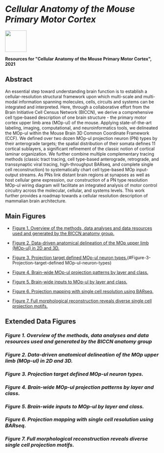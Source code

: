 


# *Cellular Anatomy of the Mouse Primary Motor Cortex*
<img src="https://user-images.githubusercontent.com/39201252/115451895-99c59900-a1d2-11eb-801e-7c1578e91545.png" height=70/>

 
**Resources for "Cellular Anatomy of the Mouse Primary Motor Cortex", 2021**

## Abstract
An essential step toward understanding brain function is to establish a cellular-resolution structural framework upon which multi-scale and multi-modal information spanning molecules, cells, circuits and systems can be integrated and interpreted. Here, through a collaborative effort from the Brain Initiative Cell Census Network (BICCN), we derive a comprehensive cell type-based description of one brain structure - the primary motor cortex upper limb area (MOp-ul) of the mouse. Applying state-of-the-art labeling, imaging, computational, and neuroinformatics tools, we delineated the MOp-ul within the Mouse Brain 3D Common Coordinate Framework (CCF). We defined over two dozen MOp-ul projection neuron (PN) types by their anterograde targets; the spatial distribution of their somata defines 11 cortical sublayers, a significant refinement of the classic notion of cortical laminar organization. We further combine multiple complementary tracing methods (classic tract tracing, cell type-based anterograde, retrograde, and transsynaptic viral tracing, high-throughput BARseq, and complete single cell reconstruction) to systematically chart cell type-based MOp input-output streams. As PNs link distant brain regions at synapses as well as host cellular gene expression, our construction of a PN type resolution MOp-ul wiring diagram will facilitate an integrated analysis of motor control circuitry across the molecular, cellular, and systems levels. This work further provides a roadmap towards a cellular resolution description of mammalian brain architecture.


## Main Figures

- [Figure 1. Overview of the methods, data analyses and data resources used and generated by the BICCN anatomy group.](#Figure-1-Overview-of-the-methods-data-analyses-and-data-resources-used-and-generated-by-the-BICCN-anatomy-group)

- [Figure 2. Data-driven anatomical delineation of the MOp upper limb (MOp-ul) in 2D and 3D.](#Figure-2-Data-driven-anatomical-delineation-of-the-MOp-upper-limb-(MOp-ul)-in-2D-and-3D)

- [Figure 3. Projection target defined MOp-ul neuron types.](#Figure-3-Projection-target-defined-MOp-ul-neuron-types)(#Figure-3-Projection-target-defined MOp-ul-neuron-types)

- [Figure 4. Brain-wide MOp-ul projection patterns by layer and class.](#Figure-4-Brain-wide-MOp-ul-projection-patterns-by-layer-and-class)

- [Figure 5. Brain-wide inputs to MOp-ul by layer and class.](Figure-5-Brain-wide-inputs-to-MOp-ul-by-layer-and-class)

- [Figure 6. Projection mapping with single cell resolution using BARseq.](#Figure-6-Projection-mapping-with-single-cell-resolution-using-BARseq)

- [Figure 7. Full morphological reconstruction reveals diverse single cell projection motifs.](#Figure-7-Full-morphological-reconstruction-reveals-diverse-single-cell-projection-motifs)

## Extended Data Figures



### *Figure 1. Overview of the methods, data analyses and data resources used and generated by the BICCN anatomy group*


### *Figure 2. Data-driven anatomical delineation of the MOp upper limb (MOp-ul) in 2D and 3D.*


### *Figure 3. Projection target defined MOp-ul neuron types.*


### *Figure 4. Brain-wide MOp-ul projection patterns by layer and class.*


### *Figure 5. Brain-wide inputs to MOp-ul by layer and class.*


### *Figure 6. Projection mapping with single cell resolution using BARseq.*


### *Figure 7. Full morphological reconstruction reveals diverse single cell projection motifs.*





